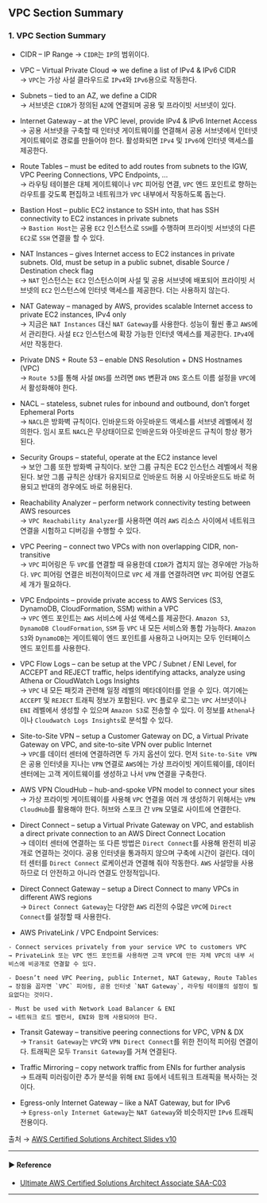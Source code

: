 ## VPC Section Summary
### 1. VPC Section Summary
- CIDR – IP Range
→ `CIDR`는 `IP`의 범위이다.

- VPC – Virtual Private Cloud => we define a list of IPv4 & IPv6 CIDR  
→ `VPC`는 가상 사설 클라우드로 `IPv4`와 `IPv6`용으로 작동한다.

- Subnets – tied to an AZ, we define a CIDR  
→ 서브넷은 `CIDR`가 정의된 `AZ`에 연결되며 공용 및 프라이빗 서브넷이 있다.

- Internet Gateway – at the VPC level, provide IPv4 & IPv6 Internet Access  
→ 공용 서브넷을 구축할 때 인터넷 게이트웨이를 연결해서 공용 서브넷에서 인터넷 게이트웨이로 경로를 만들어야 한다. 활성화되면 `IPv4` 및 `IPv6`에 인터넷 액세스를 제공한다.

- Route Tables – must be edited to add routes from subnets to the IGW, VPC Peering Connections, VPC Endpoints, …  
→ 라우팅 테이블은 대체 게이트웨이나 `VPC` 피어링 연결, `VPC` 엔드 포인트로 향하는 라우트를 갖도록 편집하고 네트워크가 `VPC` 내부에서 작동하도록 돕는다.

- Bastion Host – public EC2 instance to SSH into, that has SSH connectivity to EC2 instances in private subnets  
→ `Bastion Host`는 공용 `EC2` 인스턴스로 `SSH`를 수행하며 프라이빗 서브넷의 다른 `EC2`로 `SSH` 연결을 할 수 있다.

- NAT Instances – gives Internet access to EC2 instances in private subnets. Old, must be setup in a public subnet, disable Source / Destination check flag  
→ `NAT` 인스턴스는 `EC2` 인스턴스이며 사설 및 공용 서브넷에 배포되어 프라이빗 서브넷의 `EC2` 인스턴스에 인터넷 액세스를 제공한다. 더는 사용하지 않는다.

- NAT Gateway – managed by AWS, provides scalable Internet access to private EC2 instances, IPv4 only  
→ 지금은 `NAT Instances` 대신 `NAT Gateway`를 사용한다. 성능이 훨씬 좋고 `AWS`에서 관리한다. 사설 `EC2` 인스턴스에 확장 가능한 인터넷 액세스를 제공한다. `IPv4`에서만 작동한다.

- Private DNS + Route 53 – enable DNS Resolution + DNS Hostnames (VPC)  
→ `Route 53`를 통해 사설 `DNS`를 쓰려면 `DNS` 변환과 `DNS` 호스트 이름 설정을 `VPC`에서 활성화해야 한다.

- NACL – stateless, subnet rules for inbound and outbound, don’t forget Ephemeral Ports  
→ `NACL`은 방화벽 규칙이다. 인바운드와 아웃바운드 액세스를 서브넷 레벨에서 정의한다. 임시 포트 `NACL`은 무상태이므로 인바운드와 아웃바운드 규칙이 항상 평가된다.

- Security Groups – stateful, operate at the EC2 instance level  
→ 보안 그룹 또한 방화벽 규칙이다. 보안 그룹 규칙은 EC2 인스턴스 레벨에서 적용된다. 보안 그룹 규칙은 상태가 유지되므로 인바운드 허용 시 아웃바운드도 바로 허용되고 반대의 경우에도 바로 허용된다.

- Reachability Analyzer – perform network connectivity testing between AWS resources  
→ `VPC Reachability Analyzer`를 사용하면 여러 `AWS` 리소스 사이에서 네트워크 연결을 시험하고 디버깅을 수행할 수 있다.

- VPC Peering – connect two VPCs with non overlapping CIDR, non-transitive  
→ `VPC` 피어링은 두 `VPC`를 연결할 때 유용한데 `CIDR`가 겹치지 않는 경우에만 가능하다. `VPC` 피어링 연결은 비전이적이므로 `VPC` 세 개를 연결하려면 `VPC` 피어링 연결도 세 개가 필요하다.

- VPC Endpoints – provide private access to AWS Services (S3, DynamoDB, CloudFormation, SSM) within a VPC  
→ `VPC` 엔드 포인트는 `AWS` 서비스에 사설 액세스를 제공한다. `Amazon S3`, `DynamoDB CloudFormation`, `SSM` 등 `VPC` 내 모든 서비스와 통합 가능하다. `Amazon S3`와 `DynamoDB`는 게이트웨이 엔드 포인트를 사용하고 나머지는 모두 인터페이스 엔드 포인트를 사용한다.

- VPC Flow Logs – can be setup at the VPC / Subnet / ENI Level, for ACCEPT and REJECT traffic, helps identifying attacks, analyze using Athena or CloudWatch Logs Insights  
→ `VPC` 내 모든 패킷과 관련해 일정 레벨의 메타데이터를 얻을 수 있다. 여기에는 `ACCEPT` 및 `REJECT` 트래픽 정보가 포함된다. `VPC` 플로우 로그는 `VPC` 서브넷이나 `ENI` 레벨에서 생성할 수 있으며 `Amazon S3`로 전송할 수 있다. 이 정보를 `Athena`나 이나 `Cloudwatch Logs Insights`로 분석할 수 있다.

- Site-to-Site VPN – setup a Customer Gateway on DC, a Virtual Private Gateway on VPC, and site-to-site VPN over public Internet  
→ `VPC`를 데이터 센터에 연결하려면 두 가지 옵션이 있다. 먼저 `Site-to-Site VPN`은 공용 인터넷을 지나는 `VPN` 연결로 `AWS`에는 가상 프라이빗 게이트웨이를, 데이터 센터에는 고객 게이트웨이를 생성하고 나서 `VPN` 연결을 구축한다.

- AWS VPN CloudHub – hub-and-spoke VPN model to connect your sites  
→ 가상 프라이빗 게이트웨이를 사용해 `VPC` 연결을 여러 개 생성하기 위해서는 `VPN CloudHub`를 활용해야 한다. 허브와 스포크 간 `VPN` 모델로 사이트에 연결한다.

- Direct Connect – setup a Virtual Private Gateway on VPC, and establish a direct private connection to an AWS Direct Connect Location  
→ 데이터 센터에 연결하는 또 다른 방법은 `Direct Connect`를 사용해 완전히 비공개로 연결하는 것이다. 공용 인터넷을 통과하지 않으며 구축에 시간이 걸린다. 데이터 센터를 `Direct Connect` 로케이션과 연결해 줘야 작동한다. `AWS` 사설망을 사용하므로 더 안전하고 아니라 연결도 안정적입니다.

- Direct Connect Gateway – setup a Direct Connect to many VPCs in different AWS regions  
→ `Direct Connect Gateway`는 다양한 `AWS` 리전의 수많은 `VPC`에 `Direct Connect`를 설정할 때 사용한다.

- AWS PrivateLink / VPC Endpoint Services:
~~~
- Connect services privately from your service VPC to customers VPC
→ PrivateLink 또는 VPC 엔드 포인트를 사용하면 고객 VPC에 만든 자체 VPC의 내부 서비스에 비공개로 연결할 수 있다. 

- Doesn’t need VPC Peering, public Internet, NAT Gateway, Route Tables
→ 장점을 꼽자면 `VPC` 피어링, 공용 인터넷 `NAT Gateway`, 라우팅 테이블의 설정이 필요없다는 것이다.

- Must be used with Network Load Balancer & ENI
→ 네트워크 로드 밸런서, ENI와 함께 사용되어야 한다.
~~~

- Transit Gateway – transitive peering connections for VPC, VPN & DX  
→ `Transit Gateway`는 `VPC`와 `VPN Direct Connect`를 위한 전이적 피어링 연결이다. 트래픽은 모두 `Transit Gateway`를 거쳐 연결된다.

- Traffic Mirroring – copy network traffic from ENIs for further analysis  
→ 트래픽 미러링이란 추가 분석을 위해 `ENI` 등에서 네트워크 트래픽을 복사하는 것이다.

- Egress-only Internet Gateway – like a NAT Gateway, but for IPv6  
→ `Egress-only Internet Gateway`는 `NAT Gateway`와 비슷하지만 `IPv6` 트래픽 전용이다.

출처 → [AWS Certified Solutions Architect Slides v10](https://courses.datacumulus.com/downloads/certified-solutions-architect-pn9/)

---
#### ▶ Reference
- [Ultimate AWS Certified Solutions Architect Associate SAA-C03](https://www.udemy.com/course/aws-certified-solutions-architect-associate-saa-c03/)
---